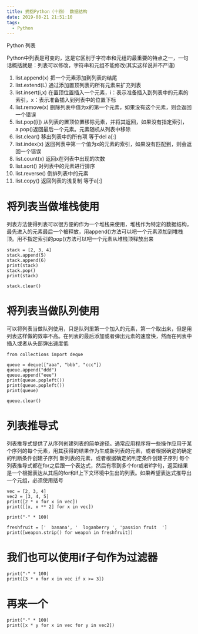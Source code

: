 ```yaml
---
title: 拥抱Python（十四） 数据结构
date: 2019-08-21 21:51:10
tags:
  - Python
---
```


Python 列表
<!--more-->
Python中列表是可变的，这是它区别于字符串和元组的最重要的特点之一，一句话概括就是：列表可以修改，字符串和元组不能修改(其实这样说并不严谨)

1. list.append(x)  把一个元素添加到列表的结尾
2. list.extend(L)  通过添加置顶列表的所有元素来扩充列表
3. list.insert(i,x)  在置顶位置插入一个元素，i：表示准备插入到列表中的元素的索引，x：表示准备插入到列表中的位置下标
4. list.remove(x)  删除列表中值为x的第一个元素，如果没有这个元素，则会返回一个错误
5. list.pop([i])   从列表的置顶位置移除元素，并将其返回，如果没有指定索引，a.pop()返回最后一个元素。元素随机从列表中移除
6. list.clear()    移出列表中的所有项  等于del a[:]
7. list.index(x)   返回列表中第一个值为x的元素的索引，如果没有匹配到，则会返回一个错误
8. list.count(x)   返回x在列表中出现的次数
9. list.sort()     对列表中的元素进行排序
10. list.reverse()   倒排列表中的元素
11. list.copy()    返回列表的浅复制  等于a[:]

# 将列表当做堆栈使用

列表方法使得列表可以很方便的作为一个堆栈来使用，堆栈作为特定的数据结构，最先进入的元素最后一个被释放，用append()方法可以吧一个元素添加到堆栈顶。用不指定索引的pop()方法可以吧一个元素从堆栈顶释放出来
```
stack = [2, 3, 4]
stack.append(5)
stack.append(6)
print(stack)
stack.pop()
print(stack)

stack.clear()
```

# 将列表当做队列使用

可以将列表当做队列使用，只是队列里第一个加入的元素，第一个取出来，但是用列表这样做的效率不高。在列表的最后添加或者弹出元素的速度快，然而在列表中插入或者从头部弹出速度低

```
from collections import deque

queue = deque(["aaa", "bbb", "ccc"])
queue.append("ddd")
queue.append("eee")
print(queue.popleft())
print(queue.popleft())
print(queue)

queue.clear()
```

# 列表推导式

列表推导式提供了从序列创建列表的简单途径。通常应用程序将一些操作应用于某个序列的每个元素，用其获得的结果作为生成新列表的元素，或者根据确定的确定的判断条件创建子序列
新列表的元素，或者根据确定的判定条件创建子序列
每个列表推导式都在for之后跟一个表达式，然后有零到多个for或者if字句，返回结果是一个根据表达从其后的for和if上下文环境中生出的列表。如果希望表达式推导出一个元组，必须使用括号

```
vec = [2, 3, 4]
vec2 = [3, 4, 5]
print([2 * x for x in vec])
print([[x, x ** 2] for x in vec])

print("-" * 100)

freshfruit = ['  banana', '  loganberry ', 'passion fruit  ']
print([weapon.strip() for weapon in freshfruit])
```

# 我们也可以使用if子句作为过滤器

```
print("-" * 100)
print([3 * x for x in vec if x >= 3])
```

# 再来一个

```
print("-" * 100)
print([x * y for x in vec for y in vec2])
```